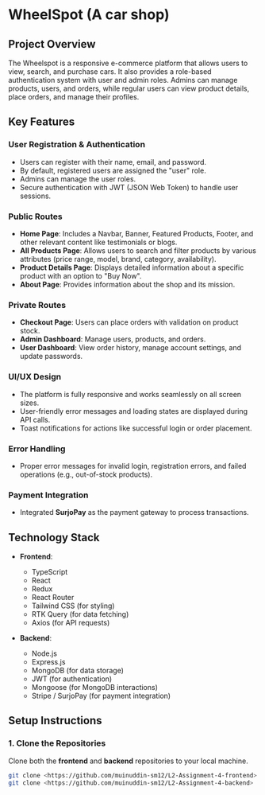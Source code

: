 # WheelSpot (A car shop)

## Project Overview

The Wheelspot is a responsive e-commerce platform that allows users to view, search, and purchase cars. It also provides a role-based authentication system with user and admin roles. Admins can manage products, users, and orders, while regular users can view product details, place orders, and manage their profiles.

## Key Features

### User Registration & Authentication
- Users can register with their name, email, and password.
- By default, registered users are assigned the "user" role.
- Admins can manage the user roles.
- Secure authentication with JWT (JSON Web Token) to handle user sessions.

### Public Routes
- **Home Page**: Includes a Navbar, Banner, Featured Products, Footer, and other relevant content like testimonials or blogs.
- **All Products Page**: Allows users to search and filter products by various attributes (price range, model, brand, category, availability).
- **Product Details Page**: Displays detailed information about a specific product with an option to "Buy Now".
- **About Page**: Provides information about the shop and its mission.

### Private Routes
- **Checkout Page**: Users can place orders with validation on product stock.
- **Admin Dashboard**: Manage users, products, and orders.
- **User Dashboard**: View order history, manage account settings, and update passwords.

### UI/UX Design
- The platform is fully responsive and works seamlessly on all screen sizes.
- User-friendly error messages and loading states are displayed during API calls.
- Toast notifications for actions like successful login or order placement.

### Error Handling
- Proper error messages for invalid login, registration errors, and failed operations (e.g., out-of-stock products).

### Payment Integration
- Integrated **SurjoPay** as the payment gateway to process transactions.

## Technology Stack

- **Frontend**: 
  - TypeScript
  - React
  - Redux
  - React Router
  - Tailwind CSS (for styling)
  - RTK Query (for data fetching)
  - Axios (for API requests)

- **Backend**:
  - Node.js
  - Express.js
  - MongoDB (for data storage)
  - JWT (for authentication)
  - Mongoose (for MongoDB interactions)
  - Stripe / SurjoPay (for payment integration)

## Setup Instructions

### 1. Clone the Repositories

Clone both the **frontend** and **backend** repositories to your local machine.

```bash
git clone <https://github.com/muinuddin-sm12/L2-Assignment-4-frontend>
git clone <https://github.com/muinuddin-sm12/L2-Assignment-4-backend>
